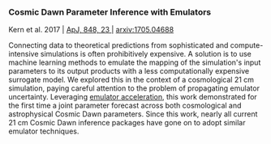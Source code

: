 ### Cosmic Dawn Parameter Inference with Emulators

Kern et al. 2017 |
<a href="https://iopscience.iop.org/article/10.3847/1538-4357/aa8bb4" target="_blank">ApJ, 848, 23 </a> |
<a href="https://arxiv.org/abs/1705.04688" target="_blank">arxiv:1705.04688</a>

Connecting data to theoretical predictions from sophisticated and compute-intensive simulations is often prohibitively expensive. A solution is to use machine learning methods to emulate the mapping of the simulation's input parameters to its output products with a less computationally expensive surrogate model. We explored this in the context of a cosmological 21 cm simulation, paying careful attention to the problem of propagating emulator uncertainty. Leveraging <a href="/code">emulator acceleration</a>, this work demonstrated for the first time a joint parameter forecast across both cosmological and astrophysical Cosmic Dawn parameters. Since this work, nearly all current 21 cm Cosmic Dawn inference packages have gone on to adopt similar emulator techniques.